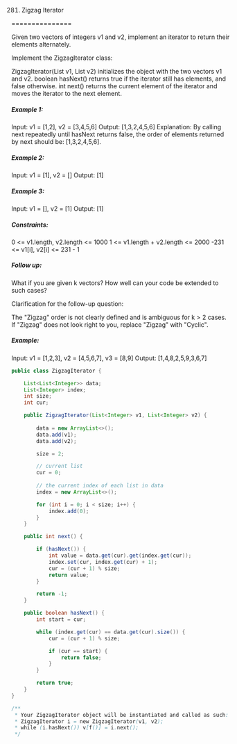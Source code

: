 281. Zigzag Iterator

===============

Given two vectors of integers v1 and v2, implement an iterator to return their elements alternately.

Implement the ZigzagIterator class:

ZigzagIterator(List<int> v1, List<int> v2) initializes the object with the two vectors v1 and v2.
boolean hasNext() returns true if the iterator still has elements, and false otherwise.
int next() returns the current element of the iterator and moves the iterator to the next element.

##### Example 1:

Input: v1 = [1,2], v2 = [3,4,5,6]
Output: [1,3,2,4,5,6]
Explanation: By calling next repeatedly until hasNext returns false, the order of elements returned by next should be: [1,3,2,4,5,6].

##### Example 2:

Input: v1 = [1], v2 = []
Output: [1]

##### Example 3:

Input: v1 = [], v2 = [1]
Output: [1]

##### Constraints:

0 <= v1.length, v2.length <= 1000
1 <= v1.length + v2.length <= 2000
-231 <= v1[i], v2[i] <= 231 - 1

##### Follow up: 

What if you are given k vectors? How well can your code be extended to such cases?

Clarification for the follow-up question:

The "Zigzag" order is not clearly defined and is ambiguous for k > 2 cases. If "Zigzag" does not look right to you, replace "Zigzag" with "Cyclic".

##### Example:

Input: v1 = [1,2,3], v2 = [4,5,6,7], v3 = [8,9]
Output: [1,4,8,2,5,9,3,6,7]

```java
public class ZigzagIterator {

    List<List<Integer>> data;
    List<Integer> index;
    int size;
    int cur;

    public ZigzagIterator(List<Integer> v1, List<Integer> v2) {
        
        data = new ArrayList<>();
        data.add(v1);
        data.add(v2);

        size = 2;

        // current list
        cur = 0;
        
        // the current index of each list in data
        index = new ArrayList<>();

        for (int i = 0; i < size; i++) {
            index.add(0);
        }
    }

    public int next() {

        if (hasNext()) {
            int value = data.get(cur).get(index.get(cur));
            index.set(cur, index.get(cur) + 1);
            cur = (cur + 1) % size;
            return value;
        }

        return -1;
    }

    public boolean hasNext() {
        int start = cur;

        while (index.get(cur) == data.get(cur).size()) {
            cur = (cur + 1) % size;

            if (cur == start) {
                return false;
            }
        }

        return true;
    }
}

/**
 * Your ZigzagIterator object will be instantiated and called as such:
 * ZigzagIterator i = new ZigzagIterator(v1, v2);
 * while (i.hasNext()) v[f()] = i.next();
 */
```





